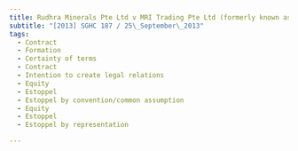 ```yaml
---
title: Rudhra Minerals Pte Ltd v MRI Trading Pte Ltd (formerly known as CWT Integrated Services 
subtitle: "[2013] SGHC 187 / 25\_September\_2013"
tags:
  - Contract
  - Formation
  - Certainty of terms
  - Contract
  - Intention to create legal relations
  - Equity
  - Estoppel
  - Estoppel by convention/common assumption
  - Equity
  - Estoppel
  - Estoppel by representation

---
```


